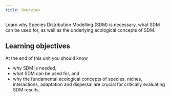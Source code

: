 ```yaml
---
title: Overview
---
```


Learn why Species Distribution Modelling (SDM) is necessary, what SDM can be used for, as well as the underlying ecological concepts of SDM.

<!--more-->

## Learning objectives
At the end of this unit you should know
* why SDM is needed,
* what SDM can be used for, and
* why the fundamental ecological concepts of species, niches, interactions, adaptation and dispersal are crucial for critically evaluating SDM results.


